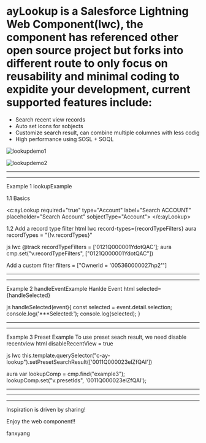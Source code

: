 # ayLookup is a Salesforce Lightning Web Component(lwc), the component has referenced other open source project but forks into different route to only focus on reusability and minimal coding to expidite your development, current supported features include:
* Search recent view records
* Auto set icons for sobjects
* Customize search result, can combine multiple columnes with less codig
* High performance using SOSL + SOQL

![lookupdemo1](https://user-images.githubusercontent.com/10925418/63737458-7d822500-c854-11e9-95a5-e0bb54303603.gif)


![lookupdemo2](https://user-images.githubusercontent.com/10925418/63737476-8a067d80-c854-11e9-98a2-34500d0ad43c.gif)


***********************************************************************************
***********************************************************************************
Example 1 lookupExample

1.1 Basics

<c:ayLookup required="true" type="Account" label="Search ACCOUNT" placeholder="Search Account" sobjectType="Account">
</c:ayLookup>


1.2 Add a record type filter
html
lwc  record-types={recordTypeFilters}
aura recordTypes = "{!v.recordTypes}"

js
lwc @track recordTypeFilters = ['0121Q000001YdotQAC'];
aura cmp.set("v.recordTypeFilters", ["0121Q000001YdotQAC"])


Add a custom filter
filters = ["OwnerId = '005360000027hp2'"]


***********************************************************************************
***********************************************************************************

Example 2 handleEventExample
Hanlde Event
html
selected={handleSelected}

js
handleSelected(event){
    const selected = event.detail.selection;
    console.log('***Selected:');
    console.log(selected);
}


***********************************************************************************
***********************************************************************************

Example 3 Preset Example
To use preset seach result, we need disable recentview
html
disableRecentView = true

js
lwc
this.template.querySelector("c-ay-lookup").setPresetSearchResult(['0011Q000023elZfQAI'])

aura
var lookupComp = cmp.find("example3");
lookupComp.set("v.presetIds", '0011Q000023elZfQAI');




*********************************************************************************************
*********************************************************************************************
*********************************************************************************************
Inspiration is driven by sharing!

Enjoy the web component!!

fanxyang
